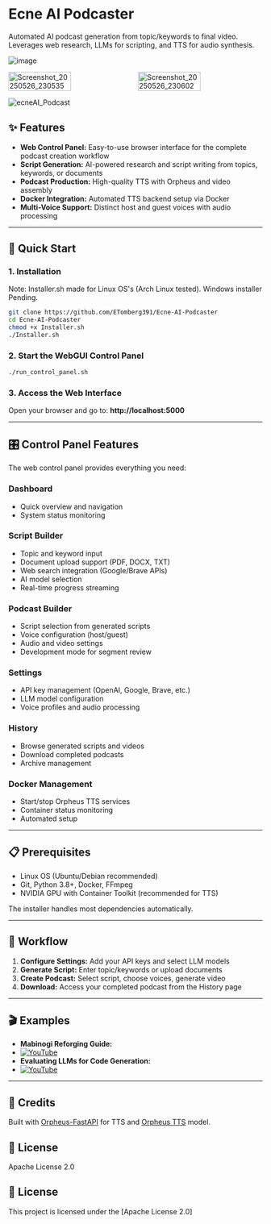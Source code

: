 

# Ecne AI Podcaster

Automated AI podcast generation from topic/keywords to final video. Leverages web research, LLMs for scripting, and TTS for audio synthesis.

![image](https://github.com/user-attachments/assets/ca081333-1955-4419-a09c-8ec79a11ad38)


<div style="display: flex; gap: 10px;">
  <img src="https://github.com/user-attachments/assets/1c910199-bb0c-4181-9a6f-05dc4b351348" alt="Screenshot_20250526_230535" style="width: 50%;"><img src="https://github.com/user-attachments/assets/c06ed2f3-d9aa-4851-8c0c-098f6042bc8f" alt="Screenshot_20250526_230602" style="width: 50%;">
</div>

![ecneAI_Podcast](https://github.com/user-attachments/assets/8ee380bd-aea0-45f1-8651-40784778b7ee)

## ✨ Features

- **Web Control Panel:** Easy-to-use browser interface for the complete podcast creation workflow
- **Script Generation:** AI-powered research and script writing from topics, keywords, or documents
- **Podcast Production:** High-quality TTS with Orpheus and video assembly
- **Docker Integration:** Automated TTS backend setup via Docker
- **Multi-Voice Support:** Distinct host and guest voices with audio processing

---

## 🚀 Quick Start

### 1. Installation
Note: Installer.sh made for Linux OS's (Arch Linux tested). Windows installer Pending.
```bash
git clone https://github.com/ETomberg391/Ecne-AI-Podcaster
cd Ecne-AI-Podcaster
chmod +x Installer.sh
./Installer.sh
```

### 2. Start the WebGUI Control Panel
```bash
./run_control_panel.sh
```

### 3. Access the Web Interface
Open your browser and go to: **http://localhost:5000**

---

## 🎛️ Control Panel Features

The web control panel provides everything you need:

### **Dashboard**
- Quick overview and navigation
- System status monitoring

### **Script Builder**
- Topic and keyword input
- Document upload support (PDF, DOCX, TXT)
- Web search integration (Google/Brave APIs)
- AI model selection
- Real-time progress streaming

### **Podcast Builder**
- Script selection from generated scripts
- Voice configuration (host/guest)
- Audio and video settings
- Development mode for segment review

### **Settings**
- API key management (OpenAI, Google, Brave, etc.)
- LLM model configuration
- Voice profiles and audio processing

### **History**
- Browse generated scripts and videos
- Download completed podcasts
- Archive management

### **Docker Management**
- Start/stop Orpheus TTS services
- Container status monitoring
- Automated setup

---

## 📋 Prerequisites

- Linux OS (Ubuntu/Debian recommended)
- Git, Python 3.8+, Docker, FFmpeg
- NVIDIA GPU with Container Toolkit (recommended for TTS)

The installer handles most dependencies automatically.

---

## 🎯 Workflow

1. **Configure Settings:** Add your API keys and select LLM models
2. **Generate Script:** Enter topic/keywords or upload documents
3. **Create Podcast:** Select script, choose voices, generate video
4. **Download:** Access your completed podcast from the History page

---

## 🎬 Examples

*   **Mabinogi Reforging Guide:**
*    [![YouTube](https://img.youtube.com/vi/gHvIbpv95iQ/0.jpg)](https://youtu.be/gHvIbpv95iQ?si=yjsy_GlQMz_QKqHH)
*   **Evaluating LLMs for Code Generation:**
*    [![YouTube](https://img.youtube.com/vi/9pTBPMgRlBU/0.jpg)](https://youtu.be/9pTBPMgRlBU?si=EYcKWf7voCcyHx5h)

---

## 🙏 Credits

Built with [Orpheus-FastAPI](https://github.com/Lex-au/Orpheus-FastAPI) for TTS and [Orpheus TTS](https://github.com/canopyai/Orpheus-TTS) model.

## 📜 License

Apache License 2.0

## 📜 License

This project is licensed under the [Apache License 2.0]
